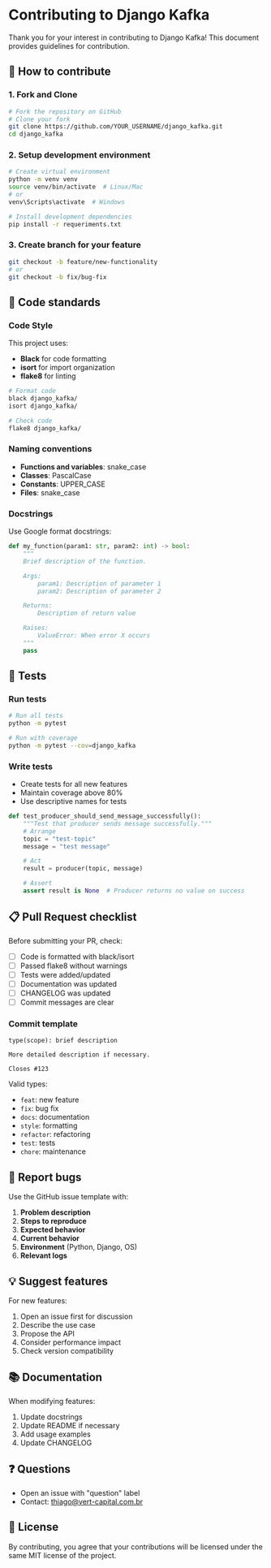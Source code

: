 # Contributing to Django Kafka

Thank you for your interest in contributing to Django Kafka! This document provides guidelines for contribution.

## 🚀 How to contribute

### 1. Fork and Clone

```bash
# Fork the repository on GitHub
# Clone your fork
git clone https://github.com/YOUR_USERNAME/django_kafka.git
cd django_kafka
```

### 2. Setup development environment

```bash
# Create virtual environment
python -m venv venv
source venv/bin/activate  # Linux/Mac
# or
venv\Scripts\activate  # Windows

# Install development dependencies
pip install -r requeriments.txt
```

### 3. Create branch for your feature

```bash
git checkout -b feature/new-functionality
# or
git checkout -b fix/bug-fix
```

## 📝 Code standards

### Code Style

This project uses:
- **Black** for code formatting
- **isort** for import organization
- **flake8** for linting

```bash
# Format code
black django_kafka/
isort django_kafka/

# Check code
flake8 django_kafka/
```

### Naming conventions

- **Functions and variables**: snake_case
- **Classes**: PascalCase
- **Constants**: UPPER_CASE
- **Files**: snake_case

### Docstrings

Use Google format docstrings:

```python
def my_function(param1: str, param2: int) -> bool:
    """
    Brief description of the function.

    Args:
        param1: Description of parameter 1
        param2: Description of parameter 2

    Returns:
        Description of return value

    Raises:
        ValueError: When error X occurs
    """
    pass
```

## 🧪 Tests

### Run tests

```bash
# Run all tests
python -m pytest

# Run with coverage
python -m pytest --cov=django_kafka
```

### Write tests

- Create tests for all new features
- Maintain coverage above 80%
- Use descriptive names for tests

```python
def test_producer_should_send_message_successfully():
    """Test that producer sends message successfully."""
    # Arrange
    topic = "test-topic"
    message = "test message"

    # Act
    result = producer(topic, message)

    # Assert
    assert result is None  # Producer returns no value on success
```

## 📋 Pull Request checklist

Before submitting your PR, check:

- [ ] Code is formatted with black/isort
- [ ] Passed flake8 without warnings
- [ ] Tests were added/updated
- [ ] Documentation was updated
- [ ] CHANGELOG was updated
- [ ] Commit messages are clear

### Commit template

```
type(scope): brief description

More detailed description if necessary.

Closes #123
```

Valid types:
- `feat`: new feature
- `fix`: bug fix
- `docs`: documentation
- `style`: formatting
- `refactor`: refactoring
- `test`: tests
- `chore`: maintenance

## 🐛 Report bugs

Use the GitHub issue template with:

1. **Problem description**
2. **Steps to reproduce**
3. **Expected behavior**
4. **Current behavior**
5. **Environment** (Python, Django, OS)
6. **Relevant logs**

## 💡 Suggest features

For new features:

1. Open an issue first for discussion
2. Describe the use case
3. Propose the API
4. Consider performance impact
5. Check version compatibility

## 📚 Documentation

When modifying features:

1. Update docstrings
2. Update README if necessary
3. Add usage examples
4. Update CHANGELOG

## ❓ Questions

- Open an issue with "question" label
- Contact: thiago@vert-capital.com.br

## 📄 License

By contributing, you agree that your contributions will be licensed under the same MIT license of the project.

